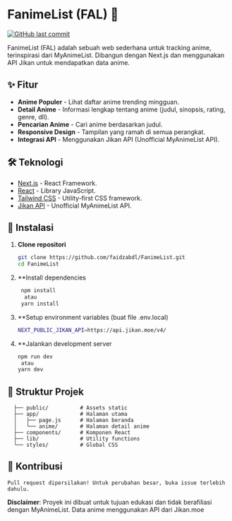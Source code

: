 # FanimeList (FAL) 🍥

[![GitHub last commit](https://img.shields.io/github/last-commit/faidzabdl/FanimeList?style=flat-square)](https://github.com/faidzabdl/FanimeList/commits/main)

FanimeList (FAL) adalah sebuah web sederhana untuk tracking anime, terinspirasi dari MyAnimeList. Dibangun dengan Next.js dan menggunakan API Jikan untuk mendapatkan data anime.

## ✨ Fitur

- **Anime Populer** - Lihat daftar anime trending mingguan.
- **Detail Anime** - Informasi lengkap tentang anime (judul, sinopsis, rating, genre, dll).
- **Pencarian Anime** - Cari anime berdasarkan judul.
- **Responsive Design** - Tampilan yang ramah di semua perangkat.
- **Integrasi API** - Menggunakan Jikan API (Unofficial MyAnimeList API).

## 🛠 Teknologi

- [Next.js](https://nextjs.org/) - React Framework.
- [React](https://react.dev/) - Library JavaScript.
- [Tailwind CSS](https://tailwindcss.com/) - Utility-first CSS framework.
- [Jikan API](https://jikan.moe/) - Unofficial MyAnimeList API.

## 🚀 Instalasi

1. **Clone repositori**
   ```bash
   git clone https://github.com/faidzabdl/FanimeList.git
   cd FanimeList

2. **Install dependencies
    ```bash
     npm install
      atau
     yarn install

3. **Setup environment variables (buat file .env.local)
    ```bash
    NEXT_PUBLIC_JIKAN_API=https://api.jikan.moe/v4/

  4. **Jalankan development server
      ```bash
      npm run dev
       atau
      yarn dev

  ## 📂 Struktur Projek
      
      ├── public/          # Assets static
      ├── app/             # Halaman utama
      │   ├── page.js      # Halaman beranda
      │   └── anime/       # Halaman detail anime
      ├── components/      # Komponen React
      ├── lib/             # Utility functions
      └── styles/          # Global CSS

 ## 🤝 Kontribusi
    Pull request dipersilakan! Untuk perubahan besar, buka issue terlebih dahulu.

 **Disclaimer**: Proyek ini dibuat untuk tujuan edukasi dan tidak berafiliasi dengan MyAnimeList. Data anime menggunakan API dari Jikan.moe   

    
   
